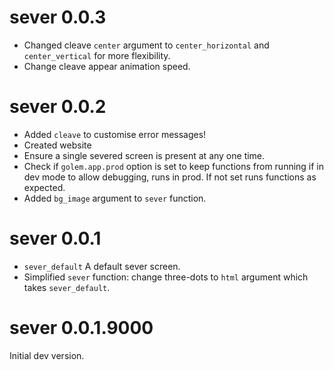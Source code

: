 # sever 0.0.3

- Changed cleave `center` argument to `center_horizontal` and `center_vertical` for more flexibility. 
- Change cleave appear animation speed.

# sever 0.0.2

- Added `cleave` to customise error messages!
- Created website
- Ensure a single severed screen is present at any one time.
- Check if `golem.app.prod` option is set to keep functions from running if in dev mode to allow debugging, runs in prod. If not set runs functions as expected.
- Added `bg_image` argument to `sever` function.

# sever 0.0.1

- `sever_default` A default sever screen.
- Simplified `sever` function: change three-dots to `html` argument which takes `sever_default`.

# sever 0.0.1.9000

Initial dev version.
